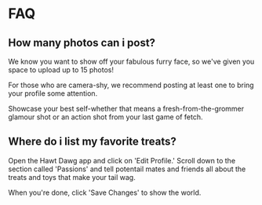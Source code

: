 # FAQ



## How many photos can i post?

We know you want to show off your fabulous furry face, so we've given you space to upload up to 15 photos!

For those who are camera-shy, we recommend posting at least one to bring your profile some attention.

Showcase your best self-whether that means a fresh-from-the-grommer glamour shot or an action shot from your last game of fetch.

## Where do i list my favorite treats?

Open the Hawt Dawg app and click on 'Edit Profile.'
Scroll down to the section called 'Passions' and tell potentail mates and friends all about the treats and toys that make your tail wag.

When you're done, click 'Save Changes' to show the world.

